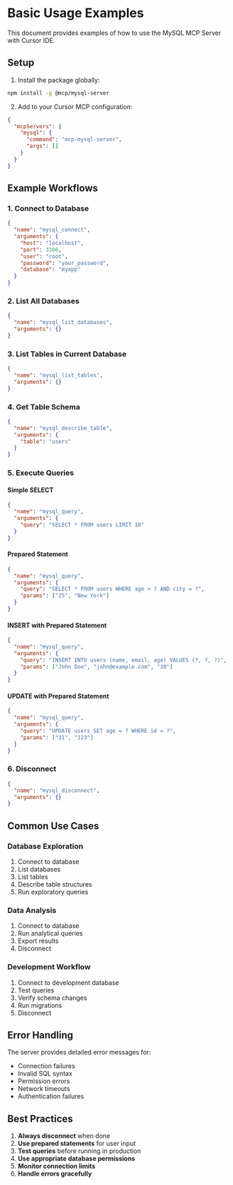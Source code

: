 # Basic Usage Examples

This document provides examples of how to use the MySQL MCP Server with Cursor IDE.

## Setup

1. Install the package globally:
```bash
npm install -g @mcp/mysql-server
```

2. Add to your Cursor MCP configuration:
```json
{
  "mcpServers": {
    "mysql": {
      "command": "mcp-mysql-server",
      "args": []
    }
  }
}
```

## Example Workflows

### 1. Connect to Database

```json
{
  "name": "mysql_connect",
  "arguments": {
    "host": "localhost",
    "port": 3306,
    "user": "root",
    "password": "your_password",
    "database": "myapp"
  }
}
```

### 2. List All Databases

```json
{
  "name": "mysql_list_databases",
  "arguments": {}
}
```

### 3. List Tables in Current Database

```json
{
  "name": "mysql_list_tables",
  "arguments": {}
}
```

### 4. Get Table Schema

```json
{
  "name": "mysql_describe_table",
  "arguments": {
    "table": "users"
  }
}
```

### 5. Execute Queries

#### Simple SELECT
```json
{
  "name": "mysql_query",
  "arguments": {
    "query": "SELECT * FROM users LIMIT 10"
  }
}
```

#### Prepared Statement
```json
{
  "name": "mysql_query",
  "arguments": {
    "query": "SELECT * FROM users WHERE age > ? AND city = ?",
    "params": ["25", "New York"]
  }
}
```

#### INSERT with Prepared Statement
```json
{
  "name": "mysql_query",
  "arguments": {
    "query": "INSERT INTO users (name, email, age) VALUES (?, ?, ?)",
    "params": ["John Doe", "john@example.com", "30"]
  }
}
```

#### UPDATE with Prepared Statement
```json
{
  "name": "mysql_query",
  "arguments": {
    "query": "UPDATE users SET age = ? WHERE id = ?",
    "params": ["31", "123"]
  }
}
```

### 6. Disconnect

```json
{
  "name": "mysql_disconnect",
  "arguments": {}
}
```

## Common Use Cases

### Database Exploration
1. Connect to database
2. List databases
3. List tables
4. Describe table structures
5. Run exploratory queries

### Data Analysis
1. Connect to database
2. Run analytical queries
3. Export results
4. Disconnect

### Development Workflow
1. Connect to development database
2. Test queries
3. Verify schema changes
4. Run migrations
5. Disconnect

## Error Handling

The server provides detailed error messages for:
- Connection failures
- Invalid SQL syntax
- Permission errors
- Network timeouts
- Authentication failures

## Best Practices

1. **Always disconnect** when done
2. **Use prepared statements** for user input
3. **Test queries** before running in production
4. **Use appropriate database permissions**
5. **Monitor connection limits**
6. **Handle errors gracefully**
